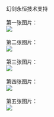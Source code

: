 幻剑永恒技术支持</br></br>
第一张图片：</br>
![](https://github.com/jejubewrdue/jejubewrdue/blob/hjyh/1.jpg?raw=true)</br></br>
第二张图片：</br>
![](https://github.com/jejubewrdue/jejubewrdue/blob/hjyh/2.jpg?raw=true)</br></br>
第三张图片：</br>
![](https://github.com/jejubewrdue/jejubewrdue/blob/hjyh/3.jpg?raw=true)</br></br>
第四张图片：</br>
![](https://github.com/jejubewrdue/jejubewrdue/blob/hjyh/4.jpg?raw=true)</br></br>
第五张图片：</br>
![](https://github.com/jejubewrdue/jejubewrdue/blob/hjyh/5.jpg?raw=true)</br></br>
